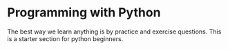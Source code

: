 # Programming with Python

The best way we learn anything is by practice and exercise questions. This is a starter section for python beginners.
